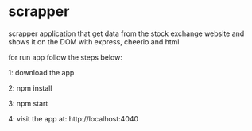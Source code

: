 # scrapper
scrapper application that get data from the stock exchange website and shows it on the DOM with express, cheerio and html


for run app follow the steps below:

1: download the app 

2: npm install

3: npm start

4: visit the app at: http://localhost:4040
